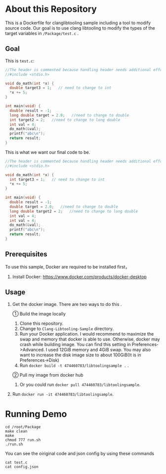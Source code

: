 # About this Repository
This is a Dockerfile for clanglibtooling sample including a tool to modify source code. Our goal is to use clang libtooling to modify the types of the target variables in `/Package/test.c` . 

Goal
-------------------------------------- 
This is `test.c`:

```c++
//The header is commented because handling header needs additional effort.
//#include <stdio.h>

void do_math(int *x) {
  double target3 = 1;   // need to change to int
  *x += 5;
}

int main(void) {
  double result = -1;
  long double target = 2.0;   //need to change to double
  int target2 = 2;   //need to change to long double
  int val = 4;
  do_math(&val);
  printf("abc\n");
  return result;
}
```

This is what we want our final code to be.

```c++
//The header is commented because handling header needs additional effort.
//#include <stdio.h>

void do_math(int *x) {
  int target3 = 1;   // need to change to int
  *x += 5;
}

int main(void) {
  double result = -1;
  double target = 2.0;   //need to change to double
  long double target2 = 2;   //need to change to long double
  int val = 4;
  int val = 4;
  do_math(&val);
  printf("abc\n");
  return result;
}
```

Prerequisites  
---------------------------------------  
To use this sample, Docker are required to be installed first，  
1. Install Docker: https://www.docker.com/products/docker-desktop

Usage  
--------------------------------------  
1. Get the docker image. There are two ways to do this .<br/> 

   ① Build the image locally
      1.  Clone this repository. <br/>
      2.  Change to `Clang-Libtooling-Sample` directory. <br/>
      3.  Run your Docker application. I would recommend to maximize the swap and memory that docker is able to use.        Otherwise, docker may crash while building image. You can find this setting in Preferences->Advanced. I used 12GiB memory and 4GiB swap. You may also want to increase the disk image size to about 100GiB(It is in Preferences->Disk) <br/>
      4.  Run `docker build -t 474460783/libtoolingsample .` . <br/>
   
   ② Pull my image from docker hub
      1. Or you could run `docker pull 474460783/libtoolingsample`. <br/>

2. Run `docker run -it 474460783/libtoolingsample`.

# Running Demo

```
cd /root/Package
make clean
make
chmod 777 run.sh
./run.sh
```

You can see the oiriginal code and json config by using these commands
```
cat test.c
cat config.json
```


